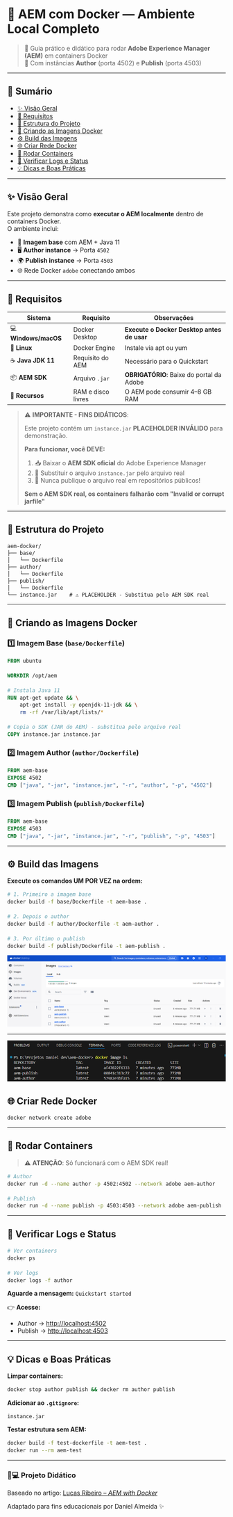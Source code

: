 # 🧱 AEM com Docker — Ambiente Local Completo
 
> 🚀 Guia prático e didático para rodar **Adobe Experience Manager (AEM)** em containers Docker  
> 🐳 Com instâncias **Author** (porta 4502) e **Publish** (porta 4503)

---

## 🧩 Sumário

- [✨ Visão Geral](#-visão-geral)
- [🧰 Requisitos](#-requisitos)
- [📁 Estrutura do Projeto](#-estrutura-do-projeto)
- [🧱 Criando as Imagens Docker](#-criando-as-imagens-docker)
- [⚙️ Build das Imagens](#️-build-das-imagens)
- [🌐 Criar Rede Docker](#-criar-rede-docker)
- [🚀 Rodar Containers](#-rodar-containers)
- [🧠 Verificar Logs e Status](#-verificar-logs-e-status)
- [💡 Dicas e Boas Práticas](#-dicas-e-boas-práticas)

---

## ✨ Visão Geral

Este projeto demonstra como **executar o AEM localmente** dentro de containers Docker.  
O ambiente inclui:

- 🧩 **Imagem base** com AEM + Java 11  
- 🖥️ **Author instance** → Porta `4502`  
- 🌍 **Publish instance** → Porta `4503`  
- 🌐 Rede Docker `adobe` conectando ambos  

---

## 🧰 Requisitos

| Sistema | Requisito | Observações |
|----------|------------|-------------|
| 💻 **Windows/macOS** | Docker Desktop | **Execute o Docker Desktop antes de usar** |
| 🐧 **Linux** | Docker Engine | Instale via apt ou yum |
| ☕ **Java JDK 11** | Requisito do AEM | Necessário para o Quickstart |
| 📦 **AEM SDK** | Arquivo `.jar` | **OBRIGATÓRIO**: Baixe do portal da Adobe |
| 💾 **Recursos** | RAM e disco livres | O AEM pode consumir 4–8 GB RAM |

> ⚠️ **IMPORTANTE - FINS DIDÁTICOS**: 
> 
> Este projeto contém um `instance.jar` **PLACEHOLDER INVÁLIDO** para demonstração.
> 
> **Para funcionar, você DEVE:**
> 1. 📥 Baixar o **AEM SDK oficial** do Adobe Experience Manager
> 2. 🔄 Substituir o arquivo `instance.jar` pelo arquivo real
> 3. 🚫 Nunca publique o arquivo real em repositórios públicos!
> 
> **Sem o AEM SDK real, os containers falharão com "Invalid or corrupt jarfile"**

---

## 📁 Estrutura do Projeto

```
aem-docker/
├── base/
│   └── Dockerfile
├── author/
│   └── Dockerfile
├── publish/
│   └── Dockerfile
└── instance.jar    # ⚠️ PLACEHOLDER - Substitua pelo AEM SDK real
```

---

## 🧱 Criando as Imagens Docker

### 1️⃣ Imagem Base (`base/Dockerfile`)

```dockerfile
FROM ubuntu

WORKDIR /opt/aem

# Instala Java 11
RUN apt-get update && \
    apt-get install -y openjdk-11-jdk && \
    rm -rf /var/lib/apt/lists/*

# Copia o SDK (JAR do AEM) - substitua pelo arquivo real
COPY instance.jar instance.jar
```

### 2️⃣ Imagem Author (`author/Dockerfile`)

```dockerfile
FROM aem-base
EXPOSE 4502
CMD ["java", "-jar", "instance.jar", "-r", "author", "-p", "4502"]
```

### 3️⃣ Imagem Publish (`publish/Dockerfile`)

```dockerfile
FROM aem-base
EXPOSE 4503
CMD ["java", "-jar", "instance.jar", "-r", "publish", "-p", "4503"]
```

---

## ⚙️ Build das Imagens

**Execute os comandos UM POR VEZ na ordem:**

```bash
# 1. Primeiro a imagem base
docker build -f base/Dockerfile -t aem-base .

# 2. Depois o author
docker build -f author/Dockerfile -t aem-author .

# 3. Por último o publish
docker build -f publish/Dockerfile -t aem-publish .
```
![alt text](<Captura de tela 2025-10-20 163254.png>)

---
![alt text](<Captura de tela 2025-10-20 163419.png>)

## 🌐 Criar Rede Docker

```bash
docker network create adobe
```

---

## 🚀 Rodar Containers

> ⚠️ **ATENÇÃO**: Só funcionará com o AEM SDK real!

```bash
# Author
docker run -d --name author -p 4502:4502 --network adobe aem-author

# Publish
docker run -d --name publish -p 4503:4503 --network adobe aem-publish
```

---

## 🧠 Verificar Logs e Status

```bash
# Ver containers
docker ps

# Ver logs
docker logs -f author
```

**Aguarde a mensagem:** `Quickstart started`

👉 **Acesse:**
- Author → [http://localhost:4502](http://localhost:4502)
- Publish → [http://localhost:4503](http://localhost:4503)

---

## 💡 Dicas e Boas Práticas

**Limpar containers:**
```bash
docker stop author publish && docker rm author publish
```

**Adicionar ao `.gitignore`:**
```
instance.jar
```

**Testar estrutura sem AEM:**
```bash
docker build -f test-dockerfile -t aem-test .
docker run --rm aem-test
```

---

### 👨💻 Projeto Didático

Baseado no artigo: [Lucas Ribeiro – *AEM with Docker*](https://medium.com/@lucasnunesr/aem-with-docker-07b2404feeb2)

Adaptado para fins educacionais por Daniel Almeida ✨